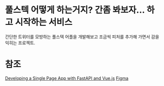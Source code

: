 # 풀스텍 어떻게 하는거지? 간좀 봐보자... 하고 시작하는 서비스
간단한 트위터를 모방하는 풀스텍 어플을 개발해보고 조금씩 피처를 추가해 가면서 감을 익히는 프로젝트.

# 참조
[Developing a Single Page App with FastAPI and Vue.js](https://testdriven.io/blog/developing-a-single-page-app-with-fastapi-and-vuejs/#objectives)
[Figma](https://www.figma.com/file/X0Lge9GtYJF9FZK9rcfV5T/Twitter-bot?node-id=0%3A1)